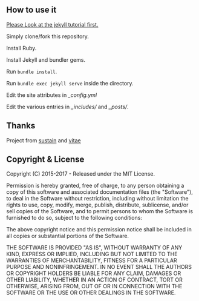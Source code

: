

## How to use it

[Please Look at the jekyll tutorial first.](https://jekyllrb.com/docs/)

Simply clone/fork this repository.

Install Ruby.

Install Jekyll and bundler gems.

Run `bundle install`.

Run `bundle exec jekyll serve` inside the directory.

Edit the site attributes in *_config.yml*

Edit the various entries in *_includes/* and *_posts/*.



## Thanks

Project  from [sustain](https://github.com/jekyller/sustain) and
[vitae](https://github.com/jekyller/vitae)


## Copyright & License

Copyright (C) 2015-2017 - Released under the MIT License.

Permission is hereby granted, free of charge, to any person obtaining a copy of this software and associated documentation files (the "Software"), to deal in the Software without restriction, including without limitation the rights to use, copy, modify, merge, publish, distribute, sublicense, and/or sell copies of the Software, and to permit persons to whom the Software is furnished to do so, subject to the following conditions:

The above copyright notice and this permission notice shall be included in all copies or substantial portions of the Software.

THE SOFTWARE IS PROVIDED "AS IS", WITHOUT WARRANTY OF ANY KIND, EXPRESS OR IMPLIED, INCLUDING BUT NOT LIMITED TO THE WARRANTIES OF MERCHANTABILITY, FITNESS FOR A PARTICULAR PURPOSE AND
NONINFRINGEMENT. IN NO EVENT SHALL THE AUTHORS OR COPYRIGHT HOLDERS BE LIABLE FOR ANY CLAIM, DAMAGES OR OTHER LIABILITY, WHETHER IN AN ACTION OF CONTRACT, TORT OR OTHERWISE, ARISING FROM, OUT OF OR IN CONNECTION WITH THE SOFTWARE OR THE USE OR OTHER DEALINGS IN THE SOFTWARE.
